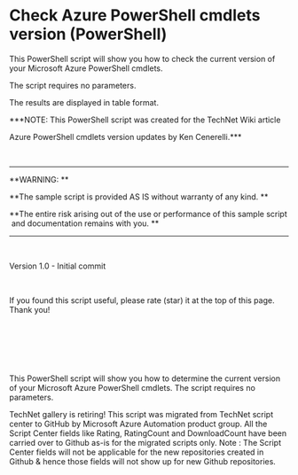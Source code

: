 ﻿Check Azure PowerShell cmdlets version (PowerShell)
===================================================

            

This PowerShell script will show you how to check the current version of your Microsoft Azure PowerShell cmdlets.


The script requires no parameters.


The results are displayed in table format.


***NOTE: This PowerShell script was created for the TechNet Wiki article

Azure PowerShell cmdlets version updates by Ken Cenerelli.***


 









***


**WARNING: **


**The sample script is provided AS IS without warranty of any kind. **


**The entire risk arising out of the use or performance of this sample script and documentation remains with you.
**


***


 


Version 1.0 - Initial commit


 

If you found this script useful, please rate (star) it at the top of this page. Thank you!


 


 


 

This PowerShell script will show you how to determine the current version of your Microsoft Azure PowerShell cmdlets. The script requires no parameters.

        
    
TechNet gallery is retiring! This script was migrated from TechNet script center to GitHub by Microsoft Azure Automation product group. All the Script Center fields like Rating, RatingCount and DownloadCount have been carried over to Github as-is for the migrated scripts only. Note : The Script Center fields will not be applicable for the new repositories created in Github & hence those fields will not show up for new Github repositories.
